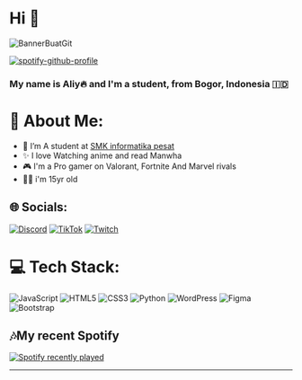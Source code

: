 
<h1>Hi 👋</h1>

![BannerBuatGit](https://github.com/user-attachments/assets/2577304b-6cb9-437d-ac99-ffe371caf350) 

[![spotify-github-profile](https://spotify-github-profile.kittinanx.com/api/view?uid=31zbqjirbkysgk7zmxiuglrxbg6i&cover_image=true&theme=natemoo-re&show_offline=false&background_color=212121&interchange=false&bar_color_cover=false&bar_color=ffffff)](https://github.com/kittinan/spotify-github-profile)


<h3>My name is Aliy🔥
and I'm a student, from Bogor, Indonesia 🇮🇩</h3>


# 💫 About Me:
- 🏫 I’m A student at [SMK informatika pesat](https://smkpesat.sch.id/)
- ✨ I love Watching anime and read Manwha
- 🎮 I'm a Pro gamer on Valorant, Fortnite And Marvel rivals
- 🧑‍💻 i'm 15yr old

## 🌐 Socials:
[![Discord](https://img.shields.io/badge/Discord-%237289DA.svg?logo=discord&logoColor=white)](https://discord.gg/https://discordapp.com/users/690856519989985320) [![TikTok](https://img.shields.io/badge/TikTok-%23000000.svg?logo=TikTok&logoColor=white)](https://tiktok.com/@liyy356) [![Twitch](https://img.shields.io/badge/Twitch-%239146FF.svg?logo=Twitch&logoColor=white)](https://twitch.tv/liyy13) 



# 💻 Tech Stack:
![JavaScript](https://img.shields.io/badge/javascript-%23323330.svg?style=for-the-badge&logo=javascript&logoColor=%23F7DF1E) ![HTML5](https://img.shields.io/badge/html5-%23E34F26.svg?style=for-the-badge&logo=html5&logoColor=white) ![CSS3](https://img.shields.io/badge/css3-%231572B6.svg?style=for-the-badge&logo=css3&logoColor=white) ![Python](https://img.shields.io/badge/python-3670A0?style=for-the-badge&logo=python&logoColor=ffdd54) ![WordPress](https://img.shields.io/badge/WordPress-%23117AC9.svg?style=for-the-badge&logo=WordPress&logoColor=white) ![Figma](https://img.shields.io/badge/figma-%23F24E1E.svg?style=for-the-badge&logo=figma&logoColor=white) ![Bootstrap](https://img.shields.io/badge/bootstrap-%238511FA.svg?style=for-the-badge&logo=bootstrap&logoColor=white)



## 🎶My recent Spotify
[![Spotify recently played](https://spotify-recently-played-readme.vercel.app/api?user=31zbqjirbkysgk7zmxiuglrxbg6i)](https://open.spotify.com/user/31zbqjirbkysgk7zmxiuglrxbg6i)  



---





